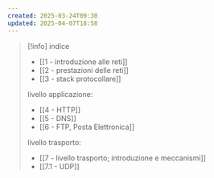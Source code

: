 ```yaml
---
created: 2025-03-24T09:30
updated: 2025-04-07T18:58
---
```

>[!info] indice
>- [[1 - introduzione alle reti]]
>- [[2 - prestazioni delle reti]]
>- [[3 - stack protocollare]]
>
>livello applicazione:
>- [[4 - HTTP]]
>- [[5 - DNS]]
>- [[6 - FTP, Posta Elettronica]]
>
>livello trasporto:
>- [[7 - livello trasporto; introduzione e meccanismi]]
>- [[7.1 - UDP]]